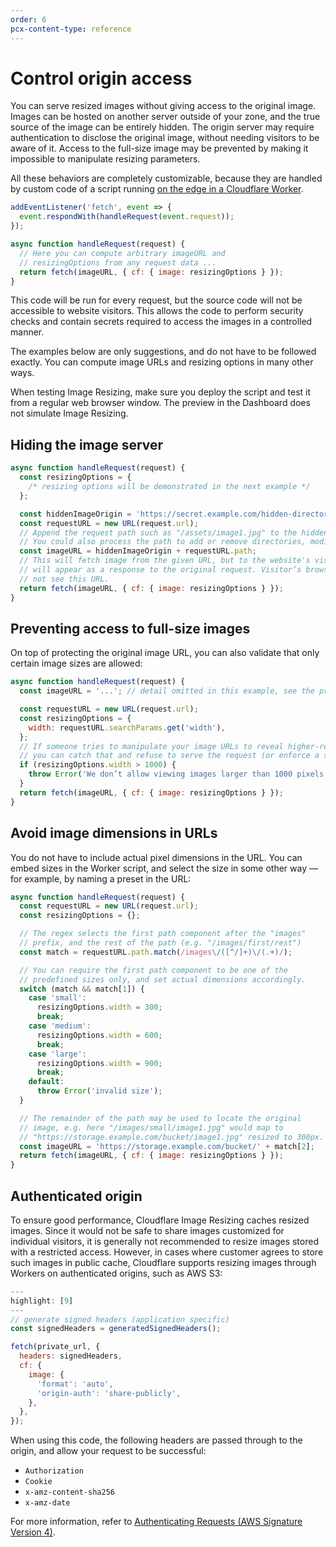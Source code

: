 ```yaml
---
order: 6
pcx-content-type: reference
---
```


# Control origin access

You can serve resized images without giving access to the original image. Images can be hosted on another server outside of your zone, and the true source of the image can be entirely hidden. The origin server may require authentication to disclose the original image, without needing visitors to be aware of it. Access to the full-size image may be prevented by making it impossible to manipulate resizing parameters.

All these behaviors are completely customizable, because they are handled by custom code of a script running [on the edge in a Cloudflare Worker](/image-resizing/resize-with-workers).

```js
addEventListener('fetch', event => {
  event.respondWith(handleRequest(event.request));
});

async function handleRequest(request) {
  // Here you can compute arbitrary imageURL and
  // resizingOptions from any request data ...
  return fetch(imageURL, { cf: { image: resizingOptions } });
}
```

This code will be run for every request, but the source code will not be accessible to website visitors. This allows the code to perform security checks and contain secrets required to access the images in a controlled manner.

The examples below are only suggestions, and do not have to be followed exactly. You can compute image URLs and resizing options in many other ways.

<Aside type="warning" header="Warning">

When testing Image Resizing, make sure you deploy the script and test it from a regular web browser window. The preview in the Dashboard does not simulate Image Resizing.

</Aside>

## Hiding the image server

```js
async function handleRequest(request) {
  const resizingOptions = {
    /* resizing options will be demonstrated in the next example */
  };

  const hiddenImageOrigin = 'https://secret.example.com/hidden-directory';
  const requestURL = new URL(request.url);
  // Append the request path such as "/assets/image1.jpg" to the hiddenImageOrigin.
  // You could also process the path to add or remove directories, modify filenames, etc.
  const imageURL = hiddenImageOrigin + requestURL.path;
  // This will fetch image from the given URL, but to the website's visitors this
  // will appear as a response to the original request. Visitor’s browser will
  // not see this URL.
  return fetch(imageURL, { cf: { image: resizingOptions } });
}
```

## Preventing access to full-size images

On top of protecting the original image URL, you can also validate that only certain image sizes are allowed:

```js
async function handleRequest(request) {
  const imageURL = '...'; // detail omitted in this example, see the previous example

  const requestURL = new URL(request.url);
  const resizingOptions = {
    width: requestURL.searchParams.get('width'),
  };
  // If someone tries to manipulate your image URLs to reveal higher-resolution images,
  // you can catch that and refuse to serve the request (or enforce a smaller size, etc.)
  if (resizingOptions.width > 1000) {
    throw Error('We don’t allow viewing images larger than 1000 pixels wide');
  }
  return fetch(imageURL, { cf: { image: resizingOptions } });
}
```

## Avoid image dimensions in URLs

You do not have to include actual pixel dimensions in the URL. You can embed sizes in the Worker script, and select the size in some other way — for example, by naming a preset in the URL:

```js
async function handleRequest(request) {
  const requestURL = new URL(request.url);
  const resizingOptions = {};

  // The regex selects the first path component after the "images"
  // prefix, and the rest of the path (e.g. "/images/first/rest")
  const match = requestURL.path.match(/images\/([^/]+)\/(.+)/);

  // You can require the first path component to be one of the
  // predefined sizes only, and set actual dimensions accordingly.
  switch (match && match[1]) {
    case 'small':
      resizingOptions.width = 300;
      break;
    case 'medium':
      resizingOptions.width = 600;
      break;
    case 'large':
      resizingOptions.width = 900;
      break;
    default:
      throw Error('invalid size');
  }

  // The remainder of the path may be used to locate the original
  // image, e.g. here "/images/small/image1.jpg" would map to
  // "https://storage.example.com/bucket/image1.jpg" resized to 300px.
  const imageURL = 'https://storage.example.com/bucket/' + match[2];
  return fetch(imageURL, { cf: { image: resizingOptions } });
}
```

## Authenticated origin

To ensure good performance, Cloudflare Image Resizing caches resized images. Since it would not be safe to share images customized for individual visitors, it is generally not recommended to resize images stored with a restricted access. However, in cases where customer agrees to store such images in public cache, Cloudflare supports resizing images through Workers on authenticated origins, such as AWS S3:

```js
---
highlight: [9]
---
// generate signed headers (application specific)
const signedHeaders = generatedSignedHeaders();

fetch(private_url, {
  headers: signedHeaders,
  cf: {
    image: {
      'format': 'auto',
      'origin-auth': 'share-publicly',
    },
  },
});
```

When using this code, the following headers are passed through to the origin, and allow your request to be successful:

- `Authorization`
- `Cookie`
- `x-amz-content-sha256`
- `x-amz-date`

For more information, refer to [Authenticating Requests (AWS Signature Version 4)](https://docs.aws.amazon.com/AmazonS3/latest/API/sig-v4-authenticating-requests.html).

